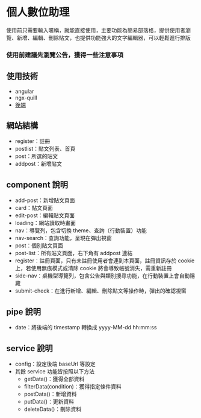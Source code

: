 # 個人數位助理
使用前只需要輸入暱稱，就能直接使用，主要功能為簡易部落格，提供使用者瀏覽、新增、編輯、刪除貼文，也提供功能強大的文字編輯器，可以輕鬆進行排版<h3>使用前建議先瀏覽公告，獲得一些注意事項</h3>

## 使用技術
* angular
* ngx-quill
* <a href="https://github.com/aaaa931/personal-blog-api">後端</a>

## 網站結構
* register：註冊
* postlist：貼文列表、首頁
* post：所選的貼文
* addpost：新增貼文

## component 說明
* add-post：新增貼文頁面
* card：貼文頁面
* edit-post：編輯貼文頁面
* loading：網站讀取時畫面
* nav：導覽列，包含切換 theme、查詢（行動裝置）功能
* nav-search：查詢功能，呈現在彈出視窗
* post：個別貼文頁面
* post-list：所有貼文頁面，右下角有 addpost 連結
* register：註冊頁面，只有未註冊使用者會連到本頁面，註冊資訊存於 cookie 上，若使用無痕模式或清除 cookie 將會導致帳號消失，需重新註冊
* side-nav：桌機型導覽列，包含公告與類別搜尋功能，在行動裝置上會自動隱藏
* submit-check：在進行新增、編輯、刪除貼文等操作時，彈出的確認視窗

## pipe 說明
* date：將後端的 timestamp 轉換成 yyyy-MM-dd hh:mm:ss

## service 說明
* config：設定後端 baseUrl 等設定
* 其餘 service 功能皆按照以下方法
  * getData()：獲得全部資料
  * filterData(condition)：獲得指定條件資料
  * postData()：新增資料
  * putData()：更新資料
  * deleteData()：刪除資料
